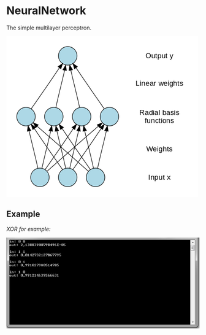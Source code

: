 # NeuralNetwork

The simple multilayer perceptron.

![Screenshot](https://github.com/TSBprojects/NeuralNetwork/blob/master/examples/2.png?raw=true)

## Example

*XOR for example:*<br/> 

![Screenshot](https://github.com/TSBprojects/NeuralNetwork/blob/master/examples/3.PNG?raw=true)



